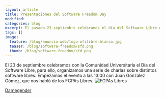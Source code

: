 ```yaml
---
layout: article
title: Presentaciones del Software Freedom Day
modified:
categories: blog
excerpt: El pasado 23 septiembre celebramos el día del Software Libre en Móstoles, aquí os dejamos la presentaciones que utilizaron los ponentes en sus charlas.
tags: []
image:
  feature: /blog/anuncio-web/logo-ofilibre-blanco.jpg
  teaser: /blog/software-freedom/sfd.png
  thumb: /blog/software-freedom/sfd.png
---
```

El 23 de septiembre celebramos con la Comunidad Universitaria el Día del Software Libre, para ello, organizamos una serie de charlas sobre distintos software libres. Empezamos el evento a las 13:00 con Juan González Gómez, que nos habló de los FGPAs Libres.
![FGPAs Libres](/blog/dia-software-libre/juan-gonzalez.jpg)

[Damegender](/transpas/dia-software-libre/damegender.pdf)
